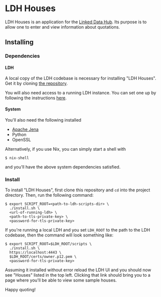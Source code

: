 # LDH Houses

LDH Houses is an application for the [Linked Data
Hub](https://github.com/AtomGraph/LinkedDataHub "Linked Data Hub").  Its purpose
is to allow one to enter and view information about quotations.

## Installing

### Dependencies

#### LDH

A local copy of the LDH codebase is necessary for installing "LDH Houses".  Get
it by cloning [the repository](https://github.com/AtomGraph/LinkedDataHub
"Linked Data Hub").

You will also need access to a running LDH instance.  You can set one up by
following the instructions
[here](https://github.com/AtomGraph/LinkedDataHub#setup "LDH setup").

#### System

You'll also need the following installed
* [Apache Jena](https://jena.apache.org/ "Apache Jena")
* Python
* OpenSSL

Alternatively, if you use Nix, you can simply start a shell with

    $ nix-shell

and you'll have the above system dependencies satisfied.

### Install

To install "LDH Houses", first clone this repository and `cd` into the project
directory.  Then, run the following command:

    $ export SCRIPT_ROOT=<path-to-ldh-scripts-dir> \
	  ./install.sh \
	  <url-of-running-ldh> \
	  <path-to-tls-private-key> \
	  <password-for-tls-private-key>

If you're running a local LDH and you set `LDH_ROOT` to the path to the LDH
codebase, then the command will look something like:

    $ export SCRIPT_ROOT=$LDH_ROOT/scripts \
	  ./install.sh \
	  https://localhost:4443 \
	  $LDH_ROOT/certs/owner.p12.pem \
	  <password-for-tls-private-key>

Assuming it installed without error reload the LDH UI and you should now see
"Houses" listed in the top left.  Clicking that link should bring you to a page
where you'll be able to view some sample houses.

Happy quoting!
